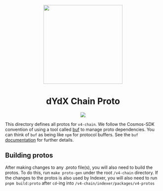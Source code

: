 <p align="center"><img src="https://dydx.exchange/icon.svg?" width="256" /></p>

<h1 align="center">dYdX Chain Proto</h1>

<div align="center">
  <a href="https://github.com/nemo-network/v4-chain/actions/workflows/proto.yml?query=branch%3Amain" style="text-decoration:none;">
    <img src="https://github.com/nemo-network/v4-chain/actions/workflows/proto.yml/badge.svg?branch=main" />
  </a>
</div>

This directory defines all protos for `v4-chain`. We follow the Cosmos-SDK convention of using a tool called
[buf](https://github.com/bufbuild/buf) to manage proto dependencies. You can think of `buf` as being like `npm` for
protocol buffers. See the `buf` [documentation](https://docs.buf.build/how-to/iterate-on-modules#update-dependencies)
for further details.

## Building protos
After making changes to any .proto file(s), you will also need to build the protos. To do this, run `make proto-gen` under the root `/v4-chain` directory. If the changes to the protos is also used by Indexer, you will also need to run `pnpm build:proto` after `cd`-ing into `/v4-chain/indexer/packages/v4-protos`
